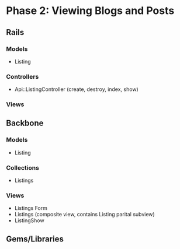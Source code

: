 # Phase 2: Viewing Blogs and Posts

## Rails

### Models
* Listing

### Controllers
* Api::ListingController (create, destroy, index, show)

### Views

## Backbone

### Models
* Listing

### Collections
* Listings

### Views
* Listings Form
* Listings (composite view, contains Listing parital subview)
* ListingShow

## Gems/Libraries
